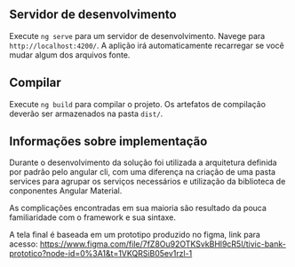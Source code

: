 ## Servidor de desenvolvimento

Execute `ng serve` para um servidor de desenvolvimento. Navege para `http://localhost:4200/`. A aplição irá automaticamente recarregar se você mudar algum dos arquivos fonte.

## Compilar

Execute `ng build` para compilar o projeto. Os artefatos de compilação deverão ser armazenados na pasta `dist/`.

## Informações sobre implementação

Durante o desenvolvimento da solução foi utilizada a arquitetura definida por padrão pelo angular cli, com uma diferença na criação de uma pasta services para agrupar os serviços necessários e utilização da biblioteca de conponentes Angular Material.

As complicações encontradas em sua maioria são resultado da pouca familiaridade com o framework e sua sintaxe.

A tela final é baseada em um prototipo produzido no figma, link para acesso: https://www.figma.com/file/7fZ8Ou92OTKSvkBHl9cR5I/tivic-bank-prototico?node-id=0%3A1&t=1VKQRSiB05ev1rzl-1
